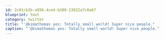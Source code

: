 ```yaml
---
id: 2c01cb2b-e856-4ce4-b388-23922a7c8a67
blueprint: text
category: twitter
title: "'@kimathomas yes: Totally small world! Super nice people."
caption: "'@kimathomas yes: Totally small world! Super nice people."
---
```

